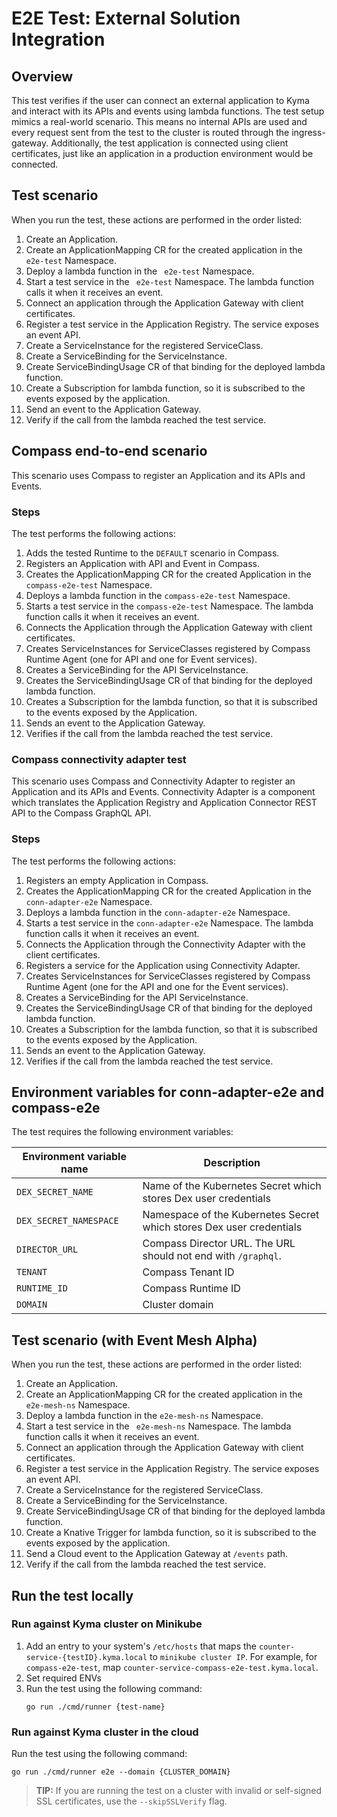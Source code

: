 # E2E Test: External Solution Integration

## Overview

This test verifies if the user can connect an external application to Kyma and interact with its APIs and events using lambda functions. The test setup mimics a real-world scenario. This means no internal APIs are used and every request sent from the test to the cluster is routed through the ingress-gateway. Additionally, the test application is connected using client certificates, just like an application in a production environment would be connected.

## Test scenario

When you run the test, these actions are performed in the order listed: 

1. Create an Application.
2. Create an ApplicationMapping CR for the created application in the ` e2e-test` Namespace.
3. Deploy a lambda function in the ` e2e-test` Namespace.
4. Start a test service in the ` e2e-test` Namespace. The lambda function calls it when it receives an event.
5. Connect an application through the Application Gateway with client certificates. 
6. Register a test service in the Application Registry. The service exposes an event API.
7. Create a ServiceInstance for the registered ServiceClass.
8. Create a ServiceBinding for the ServiceInstance.
9. Create ServiceBindingUsage CR of that binding for the deployed lambda function. 
10. Create a Subscription for lambda function, so it is subscribed to the events exposed by the application.
11. Send an event to the Application Gateway. 
12. Verify if the call from the lambda reached the test service.

## Compass end-to-end scenario

This scenario uses Compass to register an Application and its APIs and Events.

### Steps

The test performs the following actions:

1. Adds the tested Runtime to the `DEFAULT` scenario in Compass.
2. Registers an Application with API and Event in Compass.
3. Creates the ApplicationMapping CR for the created Application in the `compass-e2e-test` Namespace.
4. Deploys a lambda function in the `compass-e2e-test` Namespace.
5. Starts a test service in the `compass-e2e-test` Namespace. The lambda function calls it when it receives an event.
6. Connects the Application through the Application Gateway with client certificates. 
7. Creates ServiceInstances for ServiceClasses registered by Compass Runtime Agent (one for API and one for Event services).
8. Creates a ServiceBinding for the API ServiceInstance.
9. Creates the ServiceBindingUsage CR of that binding for the deployed lambda function. 
10. Creates a Subscription for the lambda function, so that it is subscribed to the events exposed by the Application.
11. Sends an event to the Application Gateway. 
12. Verifies if the call from the lambda reached the test service.

### Compass connectivity adapter test

This scenario uses Compass and Connectivity Adapter to register an Application and its APIs and Events.
Connectivity Adapter is a component which translates the Application Registry and Application Connector REST API to the Compass GraphQL API. 

### Steps

The test performs the following actions:
1. Registers an empty Application in Compass.
2. Creates the ApplicationMapping CR for the created Application in the `conn-adapter-e2e` Namespace.
3. Deploys a lambda function in the `conn-adapter-e2e` Namespace.
4. Starts a test service in the `conn-adapter-e2e` Namespace. The lambda function calls it when it receives an event.
5. Connects the Application through the Connectivity Adapter with the client certificates. 
6. Registers a service for the Application using Connectivity Adapter.
7. Creates ServiceInstances for ServiceClasses registered by Compass Runtime Agent (one for the API and one for the Event services).
8. Creates a ServiceBinding for the API ServiceInstance.
9. Creates the ServiceBindingUsage CR of that binding for the deployed lambda function. 
10. Creates a Subscription for the lambda function, so that it is subscribed to the events exposed by the Application.
11. Sends an event to the Application Gateway. 
12. Verifies if the call from the lambda reached the test service.

## Environment variables for conn-adapter-e2e and compass-e2e

The test requires the following environment variables:

| Environment variable name | Description |
| --- | --- |
| `DEX_SECRET_NAME` | Name of the Kubernetes Secret which stores Dex user credentials | 
| `DEX_SECRET_NAMESPACE` | Namespace of the Kubernetes Secret which stores Dex user credentials |
| `DIRECTOR_URL` | Compass Director URL. The URL should not end with `/graphql`. |
| `TENANT` | Compass Tenant ID |
| `RUNTIME_ID` | Compass Runtime ID | 
| `DOMAIN` | Cluster domain |

## Test scenario (with Event Mesh Alpha)

When you run the test, these actions are performed in the order listed: 

1. Create an Application.
2. Create an ApplicationMapping CR for the created application in the ` e2e-mesh-ns` Namespace.
3. Deploy a lambda function in the `e2e-mesh-ns` Namespace.
4. Start a test service in the ` e2e-mesh-ns` Namespace. The lambda function calls it when it receives an event.
5. Connect an application through the Application Gateway with client certificates. 
6. Register a test service in the Application Registry. The service exposes an event API.
7. Create a ServiceInstance for the registered ServiceClass.
8. Create a ServiceBinding for the ServiceInstance.
9. Create ServiceBindingUsage CR of that binding for the deployed lambda function. 
10. Create a Knative Trigger for lambda function, so it is subscribed to the events exposed by the application.
11. Send a Cloud event to the Application Gateway at `/events` path. 
12. Verify if the call from the lambda reached the test service.

## Run the test locally

### Run against Kyma cluster on Minikube 
1. Add an entry to your system's `/etc/hosts` that maps the `counter-service-{testID}.kyma.local` to `minikube cluster IP`. For example, for `compass-e2e-test`, map `counter-service-compass-e2e-test.kyma.local`. 
2. Set required ENVs
3. Run the test using the following command:
    ```
    go run ./cmd/runner {test-name}
    ```
   
### Run against Kyma cluster in the cloud
Run the test using the following command:
```
go run ./cmd/runner e2e --domain {CLUSTER_DOMAIN}
```

>**TIP:** If you are running the test on a cluster with invalid or self-signed SSL certificates, use the `--skipSSLVerify` flag.
